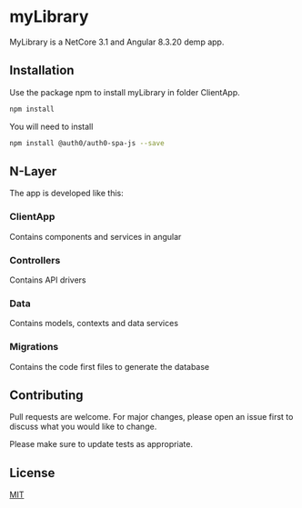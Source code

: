 # myLibrary
MyLibrary is a NetCore 3.1 and Angular 8.3.20 demp app.
## Installation 
Use the package npm to install myLibrary in folder ClientApp.
```bash
npm install 
```
You will need to install 
```bash
npm install @auth0/auth0-spa-js --save
```
## N-Layer
The app is developed like this:
### ClientApp
Contains components and services in angular
### Controllers
Contains API drivers
### Data
Contains models, contexts and data services
### Migrations
Contains the code first files to generate the database

## Contributing
Pull requests are welcome. For major changes, please open an issue first to discuss what you would like to change.

Please make sure to update tests as appropriate.

## License
[MIT](https://choosealicense.com/licenses/mit/)
